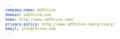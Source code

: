 ```yaml
---
company-name: Adthrive
domain: adthrive.com
home: http://www.adthrive.com/
privacy-policy: http://www.adthrive.com/privacy/
email: info@thrive.com
---
```




